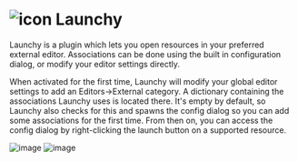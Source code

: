 # ![icon](https://user-images.githubusercontent.com/1023003/39945136-f44d9a6a-552e-11e8-9f86-9e5699e34c30.png) Launchy

Launchy is a plugin which lets you open resources in your preferred external editor.  Associations can be done using the built in configuration dialog, or modify your editor settings directly.

When activated for the first time, Launchy will modify your global editor settings to add an Editors->External category.  A dictionary containing the associations Launchy uses is located there.  It's empty by default, so Launchy also checks for this and spawns the config dialog so you can add some associations for the first time.  From then on, you can access the config dialog by right-clicking the launch button on a supported resource.

![image](https://user-images.githubusercontent.com/1023003/39945324-af921ff8-552f-11e8-95cc-46b233e00a3b.png) ![image](https://user-images.githubusercontent.com/1023003/40099433-90130966-58a5-11e8-8682-025cde894b92.png)

